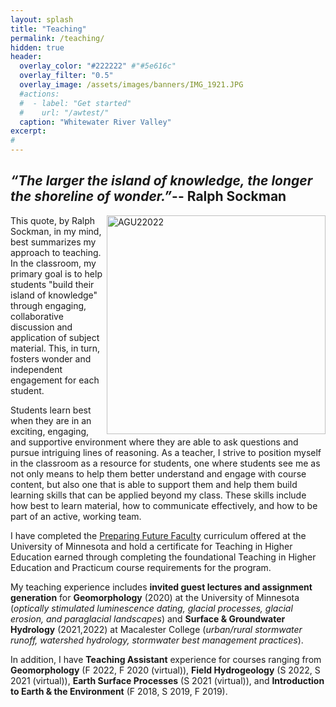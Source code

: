 ```yaml
---
layout: splash
title: "Teaching"
permalink: /teaching/
hidden: true
header:
  overlay_color: "#222222" #"#5e616c"
  overlay_filter: "0.5"
  overlay_image: /assets/images/banners/IMG_1921.JPG
  #actions:
  #  - label: "Get started"
  #    url: "/awtest/"
  caption: "Whitewater River Valley"
excerpt:
#         
---
```

## *“The larger the island of knowledge, the longer the shoreline of wonder.”*-- Ralph Sockman

<img align="right" src="/assets/images/banners/IMG_8356.JPG" alt="AGU22022" width="350px">

 This quote, by Ralph Sockman, in my mind, best summarizes my approach to teaching. In the classroom, my primary goal is to help students "build their island of knowledge" through engaging, collaborative discussion and application of subject material. This, in turn, fosters wonder and independent engagement for each student.

 Students learn best when they are in an exciting, engaging, and supportive environment where they are able to ask questions and pursue intriguing lines of reasoning. As a teacher, I strive to position myself in the classroom as a resource for students, one where students see me as not only means to help them better understand and engage with course content, but also one that is able to support them and help them build learning skills that can be applied beyond my class. These skills include how best to learn material, how to communicate effectively, and how to be part of an active, working team.

 I have completed the [Preparing Future Faculty](https://cei.umn.edu/programs/preparing-future-faculty-program) curriculum offered at the University of Minnesota and hold a certificate for Teaching in Higher Education earned through completing the foundational Teaching in Higher Education and Practicum course requirements for the program.

 My teaching experience includes **invited guest lectures and assignment generation** for **Geomorphology** (2020) at the University of Minnesota (*optically stimulated luminescence dating, glacial processes, glacial erosion, and paraglacial landscapes*) and **Surface & Groundwater Hydrology** (2021,2022) at Macalester College (*urban/rural stormwater runoff, watershed hydrology, stormwater best management practices*).

 In addition, I have **Teaching Assistant** experience for courses ranging from  **Geomorphology** (F 2022, F 2020 (virtual)), **Field Hydrogeology** (S 2022, S 2021 (virtual)), **Earth Surface Processes** (S 2021 (virtual)), and **Introduction to Earth & the Environment** (F 2018, S 2019, F 2019).
